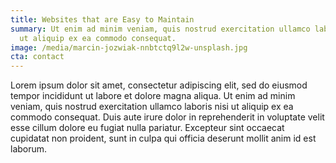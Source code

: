 ```yaml
---
title: Websites that are Easy to Maintain
summary: Ut enim ad minim veniam, quis nostrud exercitation ullamco laboris nisi
  ut aliquip ex ea commodo consequat.
image: /media/marcin-jozwiak-nnbtctq9l2w-unsplash.jpg
cta: contact
---
```

Lorem ipsum dolor sit amet, consectetur adipiscing elit, sed do eiusmod tempor incididunt ut labore et dolore magna aliqua. Ut enim ad minim veniam, quis nostrud exercitation ullamco laboris nisi ut aliquip ex ea commodo consequat. Duis aute irure dolor in reprehenderit in voluptate velit esse cillum dolore eu fugiat nulla pariatur. Excepteur sint occaecat cupidatat non proident, sunt in culpa qui officia deserunt mollit anim id est laborum.